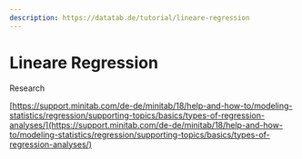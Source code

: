 ```yaml
---
description: https://datatab.de/tutorial/lineare-regression
---
```


# Lineare Regression

Research

[https://support.minitab.com/de-de/minitab/18/help-and-how-to/modeling-statistics/regression/supporting-topics/basics/types-of-regression-analyses/](https://support.minitab.com/de-de/minitab/18/help-and-how-to/modeling-statistics/regression/supporting-topics/basics/types-of-regression-analyses/)
